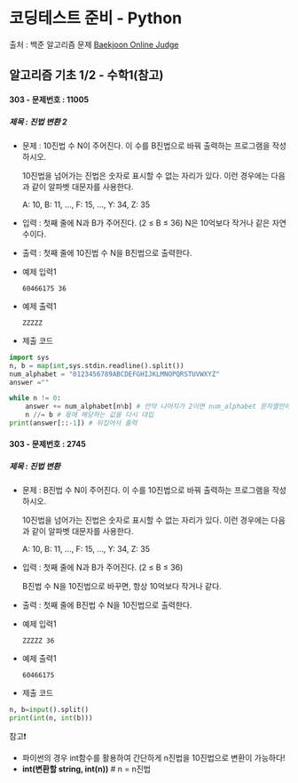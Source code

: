 # 코딩테스트 준비 - Python



출처 : 백준 알고리즘 문제 [Baekjoon Online Judge](https://www.acmicpc.net/)



## 알고리즘 기초 1/2 - 수학1(참고)



#### 303 -  문제번호 : 11005

 ##### 제목 : 진법 변환 2

- 문제 :  10진법 수 N이 주어진다. 이 수를 B진법으로 바꿔 출력하는 프로그램을 작성하시오.

  10진법을 넘어가는 진법은 숫자로 표시할 수 없는 자리가 있다. 이런 경우에는 다음과 같이 알파벳 대문자를 사용한다.

  A: 10, B: 11, ..., F: 15, ..., Y: 34, Z: 35

- 입력 : 첫째 줄에 N과 B가 주어진다. (2 ≤ B ≤ 36) N은 10억보다 작거나 같은 자연수이다.

- 출력 : 첫째 줄에 10진법 수 N을 B진법으로 출력한다.

- 예제 입력1

  ```
  60466175 36
  ```

- 예제 출력1

  ```
  ZZZZZ
  ```

- 제출 코드

```python
import sys
n, b = map(int,sys.stdin.readline().split())
num_alphabet = "0123456789ABCDEFGHIJKLMNOPQRSTUVWXYZ"
answer =""

while n != 0:
    answer += num_alphabet[n%b] # 만약 나머지가 2이면 num_alphabet 문자열안에서 인덱스 2에 해당하는 문자 반환
    n //= b # 몫에 해당하는 값을 다시 대입
print(answer[::-1]) # 뒤집어서 출력
```



#### 303 -  문제번호 : 2745

 ##### 제목 : 진법 변환

- 문제 :  B진법 수 N이 주어진다. 이 수를 10진법으로 바꿔 출력하는 프로그램을 작성하시오.

  10진법을 넘어가는 진법은 숫자로 표시할 수 없는 자리가 있다. 이런 경우에는 다음과 같이 알파벳 대문자를 사용한다.

  A: 10, B: 11, ..., F: 15, ..., Y: 34, Z: 35

- 입력 : 첫째 줄에 N과 B가 주어진다. (2 ≤ B ≤ 36)

  B진법 수 N을 10진법으로 바꾸면, 항상 10억보다 작거나 같다.

- 출력 : 첫째 줄에 B진법 수 N을 10진법으로 출력한다.

- 예제 입력1

  ```
  ZZZZZ 36
  ```

- 예제 출력1

  ```
  60466175
  ```

- 제출 코드

```python
n, b=input().split()
print(int(n, int(b)))
```

참고❗

- 파이썬의 경우 int함수를 활용하여 간단하게 n진법을 10진법으로 변환이 가능하다! 
- **int(변환할 string, int(n))** # n = n진법
